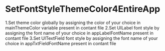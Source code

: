 # SetFontStyleThemeColor4EntireApp
1.Set theme color globally by assigning the color of your choice in mainThemeColor variable present in contant file
2.Set UILabel font style by assigning the font name of your choice in appLabelFontName present in contant file
3.Set UITextField font style by assigning the font name of your choice in  appTxtFieldFontName present in contant file

